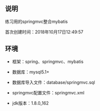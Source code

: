 ## 说明 ##
练习用的springmvc整合mybatis

首次创建时间：2018年10月17日12:49:57

## 环境 ##

- 框架：spring、springmvc、mybatis
 
- 数据库：mysql5.1+

- 数据库导入文件：database/springmvc.sql

- springmvc配置文件：springmvc.xml

- jdk版本：1.8.0_162